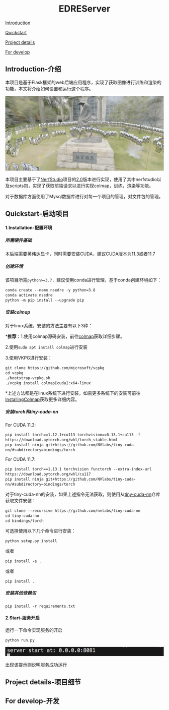 # <div align = "center">EDREServer</div>

<a href="#Introduction-介绍">Introduction</a>

<a href="#Quickstart-启动项目">Quickstart</a>

<a href="#Project details-项目细节">Project details</a>

<a href="#For develop-开发">For develop</a>

## Introduction-介绍

本项目是基于Flask框架的web后端应用程序，实现了获取图像进行训练和渲染的功能，本文将介绍如何设置和运行这个程序。

![](./docs/images/image1.jpg)

本项目主要基于了[NerfStudio](https://github.com/nerfstudio-project/nerfstudio)项目的[2.0](https://github.com/nerfstudio-project/nerfstudio/tree/v0.2.0)版本进行实现，使用了其中nerfstudio以及scripts包，实现了获取前端请求以进行实现colmap，训练，渲染等功能。

对于数据库方面使用了Mysql数据库进行对每一个项目的管理，对文件包的管理。

## Quickstart-启动项目

#### 1.Installation-配置环境

##### 所需硬件基础

本后端需要英伟达显卡，同时需要安装CUDA，建议CUDA版本为11.3或者11.7

##### 创建环境

该项目所需`python>=3.7`，建议使用conda进行管理，基于conda创建环境如下：

```
conda create --name nsedre -y python=3.8
conda activate nsedre
python -m pip install --upgrade pip
```

##### 安装colmap

对于linux系统，安装的方法主要有以下3种：

***推荐**：1.使用colmap源码安装，前往[colmap](https://colmap.github.io/install.html#)获取详细步骤。

2.使用`sudo apt install colmap`进行安装

3.使用VKPG进行安装：

```
git clone https://github.com/microsoft/vcpkg
cd vcpkg
./bootstrap-vcpkg.sh
./vcpkg install colmap[cuda]:x64-linux
```

*上述方法都是在linux系统下进行安装，如需更多系统下的安装可前往[InstallingColmap](https://docs.nerf.studio/en/latest/quickstart/custom_dataset.html#installing-colmap)获取更多详细内容。

##### 安装torch和tiny-cuda-nn

For CUDA 11.3:

```
pip install torch==1.12.1+cu113 torchvision==0.13.1+cu113 -f https://download.pytorch.org/whl/torch_stable.html
pip install ninja git+https://github.com/NVlabs/tiny-cuda-nn/#subdirectory=bindings/torch
```

For CUDA 11.7:

```
pip install torch==1.13.1 torchvision functorch --extra-index-url https://download.pytorch.org/whl/cu117
pip install ninja git+https://github.com/NVlabs/tiny-cuda-nn/#subdirectory=bindings/torch
```

对于tiny-cuda-nn的安装，如果上述指令无法获取，则使用从[tiny-cuda-nn](https://github.com/NVlabs/tiny-cuda-nn/)仓库获取文件安装：

```
git clone --recursive https://github.com/nvlabs/tiny-cuda-nn
cd tiny-cuda-nn
cd bindings/torch
```

可选择使用以下几个命令进行安装：

```
python setup.py install
```

或者

```
pip install -e .
```

或者

```
pip install .
```

##### 安装其他依赖包

```
pip install -r requirements.txt
```

#### 2.Start-服务开启

运行一下命令实现服务的开启

```
python run.py
```

![image2](docs/images/image2.png)

出现该提示则说明服务成功运行

## Project details-项目细节



## For develop-开发